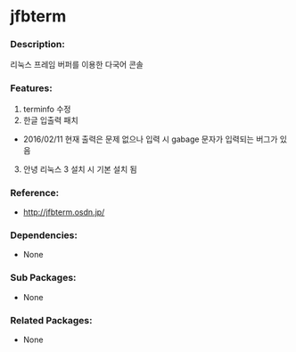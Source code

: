 # jfbterm

### Description:
리눅스 프레임 버퍼를 이용한 다국어 콘솔

### Features:
1. terminfo 수정
2. 한글 입출력 패치
  * 2016/02/11 현재 출력은 문제 없으나 입력 시 gabage 문자가 입력되는 버그가 있음
3. 안녕 리눅스 3 설치 시 기본 설치 됨

### Reference:
* http://jfbterm.osdn.jp/

### Dependencies:
* None

### Sub Packages:
* None

### Related Packages:
* None